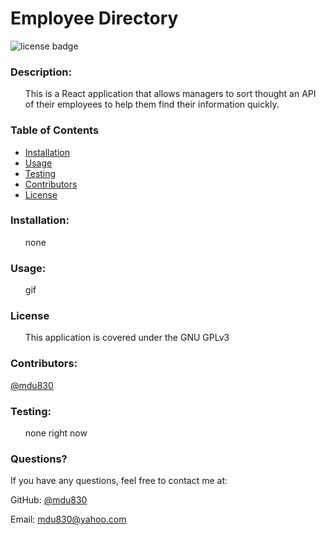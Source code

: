 
# Employee Directory

![license badge](https://img.shields.io/github/license/mdu830/employee-directory?color=green)

### Description: 

<ul>
    This is a React application that allows managers to sort thought an API of their employees to help them find their information quickly. 
</ul>

### Table of Contents
* [Installation](#installation)
* [Usage](#usage)
* [Testing](#testing)
* [Contributors](#contributors)
* [License](#License)
    
### Installation:
<ul>
    none
</ul>

### Usage:
<ul>
    gif
</ul>

### License
<ul>
    This application is covered under the GNU GPLv3
</ul>

### Contributors:

[@mdu830](https://api.github.com/users/mdu830)

### Testing:
<ul>
    none right now
</ul>

### Questions?

If you have any questions, feel free to contact me at:

GitHub: [@mdu830](https://api.github.com/users/mdu830)

Email: mdu830@yahoo.com
